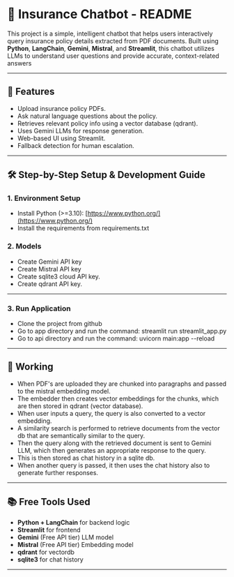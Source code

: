 # 🧾 Insurance Chatbot - README

This project is a simple, intelligent chatbot that helps users interactively query insurance policy details extracted from PDF documents. Built using **Python**, **LangChain**, **Gemini**, **Mistral**, and **Streamlit**, this chatbot utilizes LLMs to understand user questions and provide accurate, context-related answers

---
## 📌 Features
- Upload insurance policy PDFs.
- Ask natural language questions about the policy.
- Retrieves relevant policy info using a vector database (qdrant).
- Uses Gemini LLMs for response generation.
- Web-based UI using Streamlit.
- Fallback detection for human escalation.

---

## 🛠️ Step-by-Step Setup & Development Guide

### 1. **Environment Setup**
- Install Python (>=3.10): [https://www.python.org/](https://www.python.org/)
- Install the requirements from requirements.txt

### 2. **Models**
- Create Gemini API key
- Create Mistral API key
- Create sqlite3 cloud API key.
- Create qdrant API key.

---

### 3. **Run Application**
- Clone the project from github
- Go to app directory and run the command: streamlit run streamlit_app.py
- Go to api directory and run the command: uvicorn main:app --reload

---

## 📄 Working
- When PDF's are uploaded they are chunked into paragraphs and passed to the mistral embedding model.
- The embedder then creates vector embeddings for the chunks, which are then stored in qdrant (vector database).
- When user inputs a query, the query is also converted to a vector embedding.
- A similarity search is performed to retrieve documents from the vector db that are semantically similar to the query.
- Then the query along with the retrieved document is sent to Gemini LLM, which then generates an appropriate response to the query.
- This is then stored as chat history in a sqlite db.
- When another query is passed, it then uses the chat history also to generate further responses.


---

## 📚 Free Tools Used
- **Python + LangChain** for backend logic
- **Streamlit** for frontend
- **Gemini** (Free API tier) LLM model
- **Mistral** (Free API tier) Embedding model
- **qdrant** for vectordb
- **sqlite3** for chat history

---

